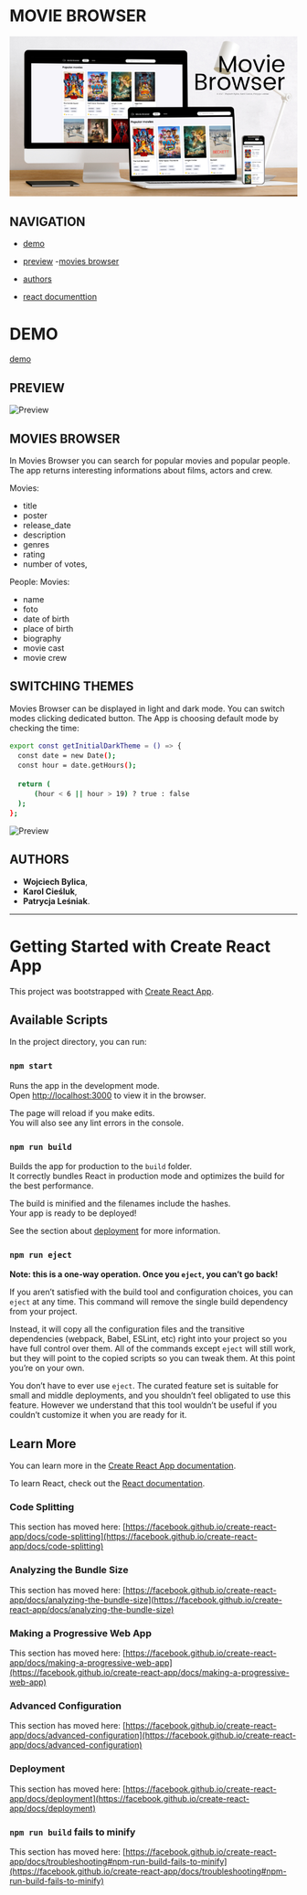 # MOVIE BROWSER

![Screen](public/readmeImage.jpg)

## NAVIGATION
- [demo](#demo-link)
- [preview](#page-preview)
-[movies browser](search-movies-add-people)
- [authors](#authors-names)
- [react documenttion](#react-documentation)





  <a name="demo-link">

 # DEMO

  </a>

  [demo](https://patrycja-i-lesniak.github.io/movies-browser/ "Movies Browser")

 <a name= "page-preview">

  ## PREVIEW ##

  ![Preview](moviesBrowserPreview.gif)

 </a>

<a name="search-movies-add-people">

## MOVIES BROWSER

In Movies Browser you can search for popular movies and popular people. The app returns interesting informations about films, actors and crew.

Movies:
- title
- poster
- release_date
- description
- genres
- rating
- number of votes,

People:
Movies:
- name
- foto
- date of birth
- place of birth
- biography
- movie cast
- movie crew

</a>


 <a name= "switch-themes">

  ## SWITCHING THEMES ##

  Movies Browser can be displayed in light and dark mode. You can switch modes clicking dedicated button. The App is choosing default mode by checking the time:

  ```sh
export const getInitialDarkTheme = () => {
    const date = new Date();
    const hour = date.getHours();

    return (
        (hour < 6 || hour > 19) ? true : false
    );
};
```

  ![Preview](themesPreview.gif)

 </a>

 <a name="authors-names"></a>

  ## AUTHORS ##

* **Wojciech Bylica**,
* **Karol Cieśluk**,
* **Patrycja Leśniak**.




---

<a name="react-documentation">

# Getting Started with Create React App

This project was bootstrapped with [Create React App](https://github.com/facebook/create-react-app).

## Available Scripts

In the project directory, you can run:

### `npm start`

Runs the app in the development mode.\
Open [http://localhost:3000](http://localhost:3000) to view it in the browser.

The page will reload if you make edits.\
You will also see any lint errors in the console.

### `npm run build`

Builds the app for production to the `build` folder.\
It correctly bundles React in production mode and optimizes the build for the best performance.

The build is minified and the filenames include the hashes.\
Your app is ready to be deployed!

See the section about [deployment](https://facebook.github.io/create-react-app/docs/deployment) for more information.

### `npm run eject`

**Note: this is a one-way operation. Once you `eject`, you can’t go back!**

If you aren’t satisfied with the build tool and configuration choices, you can `eject` at any time. This command will remove the single build dependency from your project.

Instead, it will copy all the configuration files and the transitive dependencies (webpack, Babel, ESLint, etc) right into your project so you have full control over them. All of the commands except `eject` will still work, but they will point to the copied scripts so you can tweak them. At this point you’re on your own.

You don’t have to ever use `eject`. The curated feature set is suitable for small and middle deployments, and you shouldn’t feel obligated to use this feature. However we understand that this tool wouldn’t be useful if you couldn’t customize it when you are ready for it.

## Learn More

You can learn more in the [Create React App documentation](https://facebook.github.io/create-react-app/docs/getting-started).

To learn React, check out the [React documentation](https://reactjs.org/).

### Code Splitting

This section has moved here: [https://facebook.github.io/create-react-app/docs/code-splitting](https://facebook.github.io/create-react-app/docs/code-splitting)

### Analyzing the Bundle Size

This section has moved here: [https://facebook.github.io/create-react-app/docs/analyzing-the-bundle-size](https://facebook.github.io/create-react-app/docs/analyzing-the-bundle-size)

### Making a Progressive Web App

This section has moved here: [https://facebook.github.io/create-react-app/docs/making-a-progressive-web-app](https://facebook.github.io/create-react-app/docs/making-a-progressive-web-app)

### Advanced Configuration

This section has moved here: [https://facebook.github.io/create-react-app/docs/advanced-configuration](https://facebook.github.io/create-react-app/docs/advanced-configuration)

### Deployment

This section has moved here: [https://facebook.github.io/create-react-app/docs/deployment](https://facebook.github.io/create-react-app/docs/deployment)

### `npm run build` fails to minify

This section has moved here: [https://facebook.github.io/create-react-app/docs/troubleshooting#npm-run-build-fails-to-minify](https://facebook.github.io/create-react-app/docs/troubleshooting#npm-run-build-fails-to-minify)
</a>
